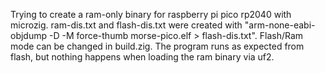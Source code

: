 Trying to create a ram-only binary for raspberry pi pico rp2040 with microzig.
ram-dis.txt and flash-dis.txt were created with "arm-none-eabi-objdump -D -M force-thumb morse-pico.elf > flash-dis.txt".
Flash/Ram mode can be changed in build.zig.
The program runs as expected from flash, but nothing happens when loading the ram binary via uf2.
